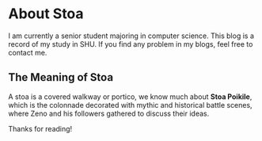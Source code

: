 # About Stoa

I am currently a senior student majoring in computer science. This blog is a record of my study in SHU. If you find any problem in my blogs, feel free to contact me.

## The Meaning of Stoa

A stoa is a covered walkway or portico, we know much about **Stoa Poikile**, which is the colonnade decorated with mythic and historical battle scenes, where Zeno and his followers gathered to discuss their ideas.

Thanks for reading!
